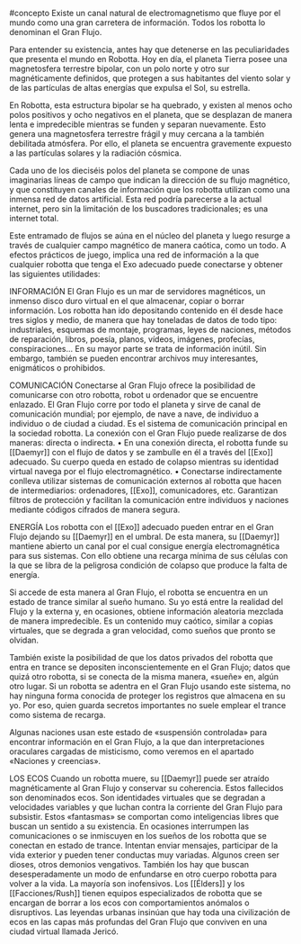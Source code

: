 #concepto 
Existe un canal natural de electromagnetismo que fluye por el mundo como una gran carretera de información. Todos los robotta lo denominan el Gran Flujo.

Para entender su existencia, antes hay que detenerse en las peculiaridades que presenta el mundo en Robotta. Hoy en día, el planeta Tierra posee una magnetosfera terrestre bipolar, con un polo
norte y otro sur magnéticamente definidos, que protegen a sus habitantes del viento solar y de las partículas de altas energías que expulsa el Sol, su estrella.

En Robotta, esta estructura bipolar se ha quebrado, y existen al menos ocho polos positivos y ocho negativos en el planeta, que se desplazan de manera lenta e impredecible mientras se funden y separan nuevamente. Esto genera una magnetosfera terrestre frágil y muy cercana a la también debilitada atmósfera. Por ello, el planeta se encuentra gravemente expuesto a las partículas solares y la radiación cósmica.

Cada uno de los dieciséis polos del planeta se compone de unas imaginarias líneas de campo que indican la dirección de su flujo magnético, y que constituyen canales de información que los robotta utilizan como una inmensa red de datos artificial. Esta red podría parecerse a la actual internet, pero sin la limitación de los buscadores tradicionales; es una internet total.

Este entramado de flujos se aúna en el núcleo del planeta y luego resurge a través de cualquier campo magnético de manera caótica, como un todo. A efectos prácticos de juego, implica una
red de información a la que cualquier robotta que tenga el Exo adecuado puede conectarse
y obtener las siguientes utilidades:

INFORMACIÓN
El Gran Flujo es un mar de servidores magnéticos, un inmenso disco duro virtual en el que
almacenar, copiar o borrar información. Los robotta han ido depositando contenido en él desde hace tres siglos y medio, de manera que hay toneladas de datos de todo tipo: industriales, esquemas de montaje, programas, leyes de naciones, métodos de reparación, libros, poesía, planos, vídeos, imágenes, profecías, conspiraciones... En su mayor parte se trata de información inútil. Sin embargo, también se pueden encontrar archivos muy interesantes, enigmáticos o prohibidos.

COMUNICACIÓN
Conectarse al Gran Flujo ofrece la posibilidad de comunicarse con otro robotta, robot u ordenador que se encuentre enlazado. El Gran Flujo corre por todo el planeta y sirve de canal de comunicación mundial; por ejemplo, de nave a nave, de individuo a individuo o de ciudad a ciudad. Es el sistema de comunicación principal en la sociedad robotta.
La conexión con el Gran Flujo puede realizarse de dos maneras: directa o indirecta.
• En una conexión directa, el robotta funde su [[Daemyr]] con el flujo de datos y se zambulle en él a través del [[Exo]] adecuado. Su cuerpo queda en estado de colapso mientras su identidad virtual navega por el flujo electromagnético. 
• Conectarse indirectamente conlleva utilizar sistemas de comunicación externos al robotta que hacen de intermediarios: ordenadores, [[Exo]], comunicadores, etc. Garantizan filtros de protección y facilitan la comunicación entre individuos y naciones mediante códigos cifrados de manera segura.

ENERGÍA
Los robotta con el [[Exo]] adecuado pueden entrar en el Gran Flujo dejando su [[Daemyr]] en el umbral. De esta manera, su [[Daemyr]] mantiene abierto un canal por el cual consigue energía electromagnética para sus sistemas. Con ello obtiene una recarga mínima de sus células con la que se libra de la peligrosa condición de colapso que produce la falta de energía.

Si accede de esta manera al Gran Flujo, el robotta se encuentra en un estado de trance similar al sueño humano. Su yo está entre la realidad del Flujo y la externa y, en ocasiones, obtiene información aleatoria mezclada de manera impredecible. Es un contenido muy caótico, similar a copias virtuales, que se degrada a gran velocidad, como sueños que pronto se olvidan.

También existe la posibilidad de que los datos privados del robotta que entra en trance se depositen inconscientemente en el Gran Flujo; datos que quizá otro robotta, si se conecta de la misma manera, «sueñe» en, algún otro lugar. Si un robotta se adentra en el Gran Flujo usando este sistema, no hay ninguna forma conocida de proteger los registros que almacena en su yo. Por eso, quien guarda secretos importantes no suele emplear el trance como sistema de recarga.

Algunas naciones usan este estado de «suspensión controlada» para encontrar información en el Gran Flujo, a la que dan interpretaciones oraculares cargadas de misticismo, como veremos en el apartado «Naciones y creencias».

LOS ECOS 
Cuando un robotta muere, su [[Daemyr]] puede ser atraído magnéticamente al Gran Flujo y conservar su coherencia. Estos fallecidos son denominados ecos. Son identidades virtuales que se degradan a velocidades variables y que luchan contra la corriente del Gran Flujo para subsistir. Estos «fantasmas» se comportan como inteligencias libres que buscan un sentido a su existencia. En ocasiones interrumpen las comunicaciones o se inmiscuyen en los sueños de los robotta que se conectan en estado de trance. Intentan enviar mensajes, participar de la vida exterior y pueden tener conductas muy variadas. 
Algunos creen ser dioses, otros demonios vengativos. También los hay que buscan desesperadamente un modo de enfundarse en otro cuerpo robotta para volver a la vida. La mayoría son inofensivos. Los [[Élders]] y los [[Facciones/Rush]] tienen equipos especializados de robotta
que se encargan de borrar a los ecos con comportamientos anómalos o disruptivos. Las leyendas urbanas insinúan que hay toda una civilización de ecos en las capas más profundas del Gran Flujo que conviven en una ciudad virtual llamada Jericó.